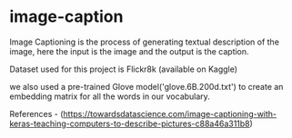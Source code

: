 # image-caption
Image Captioning is the process of generating textual description of the image, here the input is the image and the output is the caption.

Dataset used for this project is Flickr8k (available on Kaggle)

we also used a pre-trained Glove model('glove.6B.200d.txt') to create an embedding matrix for all the words in our vocabulary.

References - (https://towardsdatascience.com/image-captioning-with-keras-teaching-computers-to-describe-pictures-c88a46a311b8)
